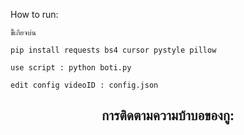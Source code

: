 
How to run:
```
ขี้้เกียจบ่น

pip install requests bs4 cursor pystyle pillow

use script : python boti.py

edit config videoID : config.json

```


<h2 align="center">การติดตามความบ้าบอของกู: <a href="https://www.facebook.com/Yollayud.C7"></a></h2>
